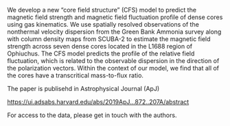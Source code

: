 We develop a new “core field structure” (CFS) model to predict the magnetic field strength and magnetic field
fluctuation profile of dense cores using gas kinematics. We use spatially resolved observations of the nonthermal
velocity dispersion from the Green Bank Ammonia survey along with column density maps from SCUBA-2 to
estimate the magnetic field strength across seven dense cores located in the L1688 region of Ophiuchus. The CFS
model predicts the profile of the relative field fluctuation, which is related to the observable dispersion in the
direction of the polarization vectors. Within the context of our model, we find that all of the cores have a
transcritical mass-to-flux ratio.

The paper is publisehd in Astrophysical Journal (ApJ)


https://ui.adsabs.harvard.edu/abs/2019ApJ...872..207A/abstract


For access to the data, please get in touch with the authors.
